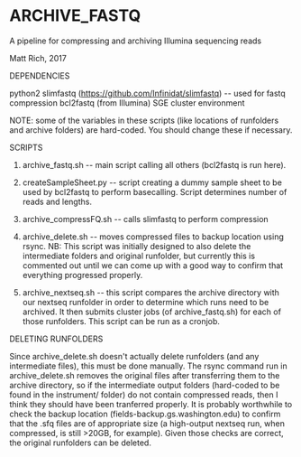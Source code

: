 # ARCHIVE_FASTQ
A pipeline for compressing and archiving Illumina sequencing reads

Matt Rich, 2017

DEPENDENCIES

python2
slimfastq (https://github.com/Infinidat/slimfastq) -- used for fastq compression
bcl2fastq (from Illumina)
SGE cluster environment

NOTE: some of the variables in these scripts (like locations of runfolders and
archive folders) are hard-coded. You should change these if necessary.


SCRIPTS

1) archive_fastq.sh -- main script calling all others (bcl2fastq is run here). 

2) createSampleSheet.py -- script creating a dummy sample sheet to be used by
bcl2fastq to perform basecalling. Script determines number of reads and lengths.

3) archive_compressFQ.sh -- calls slimfastq to perform compression

4) archive_delete.sh -- moves compressed files to backup location using rsync. NB:
This script was initially designed to also delete the intermediate folders and
original runfolder, but currently this is commented out until we can come up with a
good way to confirm that everything progressed properly.

5) archive_nextseq.sh -- this script compares the archive directory with our nextseq
runfolder in order to determine which runs need to be archived. It then submits
cluster jobs (of archive_fastq.sh) for each of those runfolders. This script can be
run as a cronjob.


DELETING RUNFOLDERS

Since archive_delete.sh doesn't actually delete runfolders (and any intermediate
files), this must be done manually. The rsync command run in archive_delete.sh
removes the original files after transferring them to the archive directory, so if
the intermediate output folders (hard-coded to be found in the instrument/ folder)
do not contain compressed reads, then I think they should have been tranferred
properly. It is probably worthwhile to check the backup location
(fields-backup.gs.washington.edu) to confirm that the .sfq files are of appropriate
size (a high-output nextseq run, when compressed, is still >20GB, for example).
Given those checks are correct, the original runfolders can be deleted.


